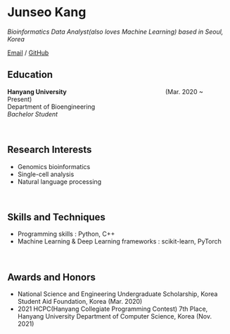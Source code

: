 # Junseo Kang

_Bioinformatics Data Analyst(also loves Machine Learning) based in Seoul, Korea_

[Email](kji98765@naver.com) / [GitHub](https://github.com/kangjunseo/)

## Education
**Hanyang University** &nbsp;&nbsp;&nbsp;&nbsp;&nbsp;&nbsp;&nbsp;&nbsp;&nbsp;&nbsp;&nbsp;&nbsp;&nbsp;&nbsp;&nbsp;&nbsp;&nbsp;&nbsp;&nbsp;&nbsp;&nbsp;&nbsp;&nbsp;&nbsp;&nbsp;&nbsp;&nbsp;&nbsp;&nbsp;&nbsp;&nbsp;&nbsp;&nbsp;&nbsp;&nbsp;&nbsp;&nbsp;&nbsp;&nbsp;&nbsp;&nbsp;&nbsp;&nbsp;&nbsp;&nbsp;&nbsp;&nbsp;&nbsp;&nbsp;&nbsp;&nbsp;&nbsp;&nbsp;&nbsp;&nbsp; (Mar. 2020 ~ Present)   
Department of Bioengineering   
_Bachelor Student_

<br/>

## Research Interests
- Genomics bioinformatics 
- Single-cell analysis
- Natural language processing

<br/>

## Skills and Techniques
- Programming skills : Python, C++
- Machine Learning & Deep Learning frameworks : scikit-learn, PyTorch

<br/>

## Awards and Honors
- National Science and Engineering Undergraduate Scholarship, Korea Student Aid Foundation, Korea (Mar. 2020)
- 2021 HCPC(Hanyang Collegiate Programming Contest) 7th Place, Hanyang University Department of Computer Science, Korea (Nov. 2021)

<br/>
